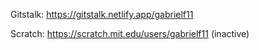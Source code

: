 Gitstalk: https://gitstalk.netlify.app/gabrielf11

Scratch: https://scratch.mit.edu/users/gabrielf11 (inactive)
